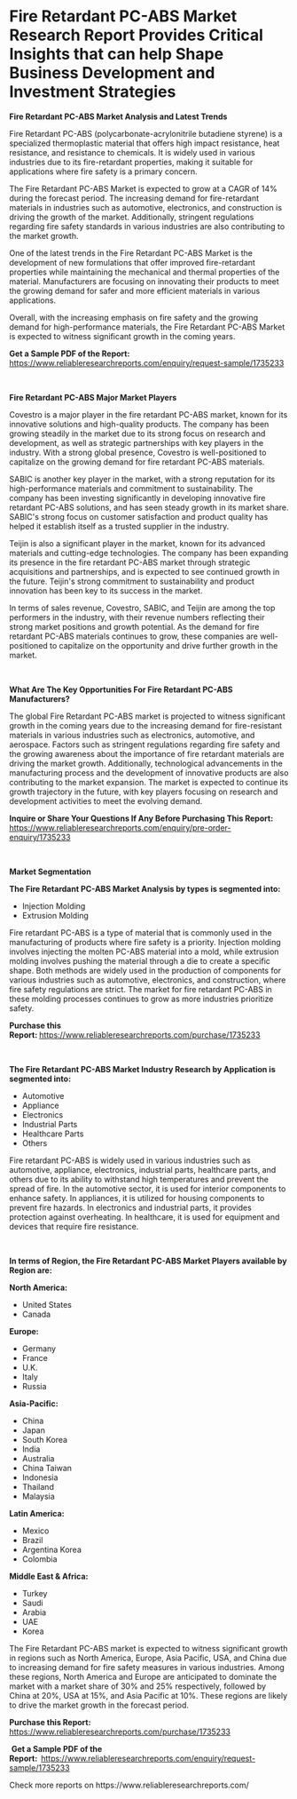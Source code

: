 <p><h1>Fire Retardant PC-ABS Market Research Report Provides Critical Insights that can help Shape Business Development and Investment Strategies</h1></p><p><strong>Fire Retardant PC-ABS Market Analysis and Latest Trends</strong></p>
<p><p>Fire Retardant PC-ABS (polycarbonate-acrylonitrile butadiene styrene) is a specialized thermoplastic material that offers high impact resistance, heat resistance, and resistance to chemicals. It is widely used in various industries due to its fire-retardant properties, making it suitable for applications where fire safety is a primary concern.</p><p>The Fire Retardant PC-ABS Market is expected to grow at a CAGR of 14% during the forecast period. The increasing demand for fire-retardant materials in industries such as automotive, electronics, and construction is driving the growth of the market. Additionally, stringent regulations regarding fire safety standards in various industries are also contributing to the market growth.</p><p>One of the latest trends in the Fire Retardant PC-ABS Market is the development of new formulations that offer improved fire-retardant properties while maintaining the mechanical and thermal properties of the material. Manufacturers are focusing on innovating their products to meet the growing demand for safer and more efficient materials in various applications.</p><p>Overall, with the increasing emphasis on fire safety and the growing demand for high-performance materials, the Fire Retardant PC-ABS Market is expected to witness significant growth in the coming years.</p></p>
<p><strong>Get a Sample PDF of the Report:&nbsp;</strong> <a href="https://www.reliableresearchreports.com/enquiry/request-sample/1735233">https://www.reliableresearchreports.com/enquiry/request-sample/1735233</a></p>
<p>&nbsp;</p>
<p><strong>Fire Retardant PC-ABS Major Market Players</strong></p>
<p><p>Covestro is a major player in the fire retardant PC-ABS market, known for its innovative solutions and high-quality products. The company has been growing steadily in the market due to its strong focus on research and development, as well as strategic partnerships with key players in the industry. With a strong global presence, Covestro is well-positioned to capitalize on the growing demand for fire retardant PC-ABS materials.</p><p>SABIC is another key player in the market, with a strong reputation for its high-performance materials and commitment to sustainability. The company has been investing significantly in developing innovative fire retardant PC-ABS solutions, and has seen steady growth in its market share. SABIC's strong focus on customer satisfaction and product quality has helped it establish itself as a trusted supplier in the industry.</p><p>Teijin is also a significant player in the market, known for its advanced materials and cutting-edge technologies. The company has been expanding its presence in the fire retardant PC-ABS market through strategic acquisitions and partnerships, and is expected to see continued growth in the future. Teijin's strong commitment to sustainability and product innovation has been key to its success in the market.</p><p>In terms of sales revenue, Covestro, SABIC, and Teijin are among the top performers in the industry, with their revenue numbers reflecting their strong market positions and growth potential. As the demand for fire retardant PC-ABS materials continues to grow, these companies are well-positioned to capitalize on the opportunity and drive further growth in the market.</p></p>
<p>&nbsp;</p>
<p><strong>What Are The Key Opportunities For Fire Retardant PC-ABS Manufacturers?</strong></p>
<p><p>The global Fire Retardant PC-ABS market is projected to witness significant growth in the coming years due to the increasing demand for fire-resistant materials in various industries such as electronics, automotive, and aerospace. Factors such as stringent regulations regarding fire safety and the growing awareness about the importance of fire retardant materials are driving the market growth. Additionally, technological advancements in the manufacturing process and the development of innovative products are also contributing to the market expansion. The market is expected to continue its growth trajectory in the future, with key players focusing on research and development activities to meet the evolving demand.</p></p>
<p><strong>Inquire or Share Your Questions If Any Before Purchasing This Report:</strong> <a href="https://www.reliableresearchreports.com/enquiry/pre-order-enquiry/1735233">https://www.reliableresearchreports.com/enquiry/pre-order-enquiry/1735233</a></p>
<p>&nbsp;</p>
<p><strong>Market Segmentation</strong></p>
<p><strong>The Fire Retardant PC-ABS Market Analysis by types is segmented into:</strong></p>
<p><ul><li>Injection Molding</li><li>Extrusion Molding</li></ul></p>
<p><p>Fire retardant PC-ABS is a type of material that is commonly used in the manufacturing of products where fire safety is a priority. Injection molding involves injecting the molten PC-ABS material into a mold, while extrusion molding involves pushing the material through a die to create a specific shape. Both methods are widely used in the production of components for various industries such as automotive, electronics, and construction, where fire safety regulations are strict. The market for fire retardant PC-ABS in these molding processes continues to grow as more industries prioritize safety.</p></p>
<p><strong>Purchase this Report:&nbsp;</strong><a href="https://www.reliableresearchreports.com/purchase/1735233">https://www.reliableresearchreports.com/purchase/1735233</a></p>
<p>&nbsp;</p>
<p><strong>The Fire Retardant PC-ABS Market Industry Research by Application is segmented into:</strong></p>
<p><ul><li>Automotive</li><li>Appliance</li><li>Electronics</li><li>Industrial Parts</li><li>Healthcare Parts</li><li>Others</li></ul></p>
<p><p>Fire retardant PC-ABS is widely used in various industries such as automotive, appliance, electronics, industrial parts, healthcare parts, and others due to its ability to withstand high temperatures and prevent the spread of fire. In the automotive sector, it is used for interior components to enhance safety. In appliances, it is utilized for housing components to prevent fire hazards. In electronics and industrial parts, it provides protection against overheating. In healthcare, it is used for equipment and devices that require fire resistance.</p></p>
<p>&nbsp;</p>
<p><strong>In terms of Region, the Fire Retardant PC-ABS Market Players available by Region are:</strong></p>
<p>
    <p> <strong> North America: </strong>
        <ul>
            <li>United States</li>
            <li>Canada</li>
        </ul>
        </p> 
    <p> <strong> Europe: </strong>
        <ul>
            <li>Germany</li>
            <li>France</li>
            <li>U.K.</li>
            <li>Italy</li>
            <li>Russia</li>
        </ul>
        </p> 
    <p> <strong> Asia-Pacific: </strong>
        <ul>
            <li>China</li>
            <li>Japan</li>
            <li>South Korea</li>
            <li>India</li>
            <li>Australia</li>
            <li>China Taiwan</li>
            <li>Indonesia</li>
            <li>Thailand</li>
            <li>Malaysia</li>
        </ul>
        </p> 
    <p> <strong> Latin America: </strong>
        <ul>
            <li>Mexico</li>
            <li>Brazil</li>
            <li>Argentina Korea</li>
            <li>Colombia</li>
        </ul>
        </p> 
    <p> <strong> Middle East & Africa: </strong>
        <ul>
            <li>Turkey</li>
            <li>Saudi</li>
            <li>Arabia</li>
            <li>UAE</li>
            <li>Korea</li>
        </ul>
    </p>
    </p>
<p><p>The Fire Retardant PC-ABS market is expected to witness significant growth in regions such as North America, Europe, Asia Pacific, USA, and China due to increasing demand for fire safety measures in various industries. Among these regions, North America and Europe are anticipated to dominate the market with a market share of 30% and 25% respectively, followed by China at 20%, USA at 15%, and Asia Pacific at 10%. These regions are likely to drive the market growth in the forecast period.</p></p>
<p><strong>Purchase this Report: </strong><a href="https://www.reliableresearchreports.com/purchase/1735233">https://www.reliableresearchreports.com/purchase/1735233</a></p>
<p>&nbsp;<strong>Get a Sample PDF of the Report:&nbsp;&nbsp;</strong><a href="https://www.reliableresearchreports.com/enquiry/request-sample/1735233">https://www.reliableresearchreports.com/enquiry/request-sample/1735233</a></p>
<p><strong></strong></p>
<p>Check more reports on https://www.reliableresearchreports.com/</p>